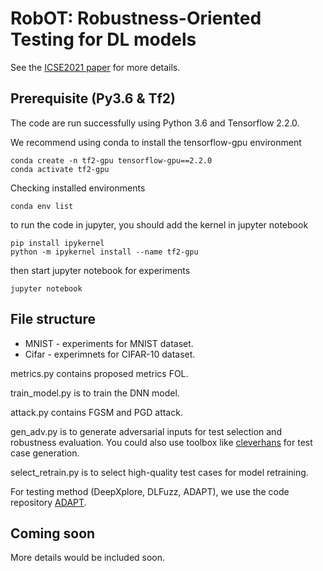 # RobOT: Robustness-Oriented Testing for DL models
See the <a href="https://arxiv.org/pdf/2102.05913.pdf" target="_blank">ICSE2021 paper</a>  for more details. 

## Prerequisite (Py3.6 & Tf2)
The code are run successfully using Python 3.6 and Tensorflow 2.2.0.

We recommend using conda to install the tensorflow-gpu environment
```shell
conda create -n tf2-gpu tensorflow-gpu==2.2.0
conda activate tf2-gpu
```

Checking installed environments
```shell
conda env list
```

to run the code in jupyter, you should add the kernel in jupyter notebook 
```
pip install ipykernel
python -m ipykernel install --name tf2-gpu
```

then start jupyter notebook for experiments
```
jupyter notebook
```

## File structure
- MNIST - experiments for MNIST dataset.
- Cifar - experimnets for CIFAR-10 dataset.

metrics.py contains proposed metrics FOL. 

train_model.py is to train the DNN model.

attack.py contains FGSM and PGD attack. 

gen_adv.py is to generate adversarial inputs for test selection and robustness evaluation. You could also use toolbox like <a href="https://github.com/cleverhans-lab/cleverhans" target="_blank">cleverhans</a> for test case generation. 

select_retrain.py is to select high-quality test cases for model retraining. 

For testing method (DeepXplore, DLFuzz, ADAPT), we use the code repository <a href="https://github.com/kupl/ADAPT" target="_blank">ADAPT</a>. 

## Coming soon
More details would be included soon. 





